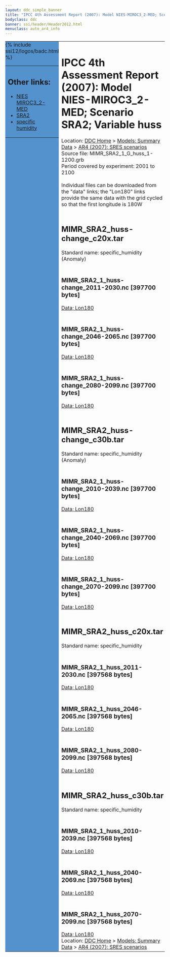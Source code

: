 ```yaml
---
layout: ddc_simple_banner
title: "IPCC 4th Assessment Report (2007): Model NIES-MIROC3_2-MED; Scenario SRA2; Variable huss"
bodyclass: ddc
banner: ssi/header/Header2012.html
menuclass: auto_ar4_info
---
```



<table width="100%" border="0" cellspacing="0" cellpadding="0" style="border-collapse: collapse;">
<tr style="margin:0;padding:0;border:0;">
<td style="margin:0;padding:0;border:0;height:1pt;width:150pt;background:#5492CD;" valign="top" >

<div id="lh-col2" class="auto_ar4_info">
<table class="menumain" bgcolor="#5492CD" cellspacing="0" width="100%" border="0">
<tr><td>
<h2> Other links:</h2>
<ul>
<li><a href="/auto/ar4/model-NIES-MIROC3_2-MED.html">NIES<br/>MIROC3_2-MED</a></li>
<li><a href="/auto/ar4/scenario-SRA2.html">SRA2</a></li>
<li><a href="/auto/ar4/var-specific_humidity.html">specific humidity</a></li>
</ul>
</td></tr>
{% include ssi12/logos/badc.html %}
</table>
</div>
</td>
<td><h1>IPCC 4th Assessment Report (2007): Model NIES-MIROC3_2-MED; Scenario SRA2; Variable huss</h1>

<!-- Breadcrumb1 -->
<div id="breadcrumb1" align="left">
Location: <a href="/index.html">DDC Home</a> > <a href="/sim/gcm_clim/">Models: Summary Data</a>
> <a href="/sim/gcm_clim/SRES_AR4/index.html">AR4 (2007): SRES scenarios</a>
</div>
<!-- End of Breadcrumb1 -->Source file: MIMR_SRA2_1_G_huss_1-1200.grb
<br/>
Period covered by experiment: 2001 to 2100<br/>
<br/>Individual files can be downloaded from the "data" links; the "Lon180" links provide the same data
         with the grid cycled so that the first longitude is 180W<br/>
<br/><h2>MIMR_SRA2_huss-change_c20x.tar</h2>
Standard name: specific_humidity (Anomaly)<br>
<br/><h3>MIMR_SRA2_1_huss-change_2011-2030.nc [397700 bytes]</h3>
<a href="http://apps.ipcc-data.org/cgi-bin/downl/ar4_nc/huss/MIMR_SRA2_1_huss-change_2011-2030.nc">Data; </a><a href="http://apps.ipcc-data.org/cgi-bin/downl/ar4_nc/huss/MIMR_SRA2_1_huss-change_2011-2030.cyto180.nc"> Lon180</a><br/>
<br/><h3>MIMR_SRA2_1_huss-change_2046-2065.nc [397700 bytes]</h3>
<a href="http://apps.ipcc-data.org/cgi-bin/downl/ar4_nc/huss/MIMR_SRA2_1_huss-change_2046-2065.nc">Data; </a><a href="http://apps.ipcc-data.org/cgi-bin/downl/ar4_nc/huss/MIMR_SRA2_1_huss-change_2046-2065.cyto180.nc"> Lon180</a><br/>
<br/><h3>MIMR_SRA2_1_huss-change_2080-2099.nc [397700 bytes]</h3>
<a href="http://apps.ipcc-data.org/cgi-bin/downl/ar4_nc/huss/MIMR_SRA2_1_huss-change_2080-2099.nc">Data; </a><a href="http://apps.ipcc-data.org/cgi-bin/downl/ar4_nc/huss/MIMR_SRA2_1_huss-change_2080-2099.cyto180.nc"> Lon180</a><br/>
<br/><h2>MIMR_SRA2_huss-change_c30b.tar</h2>
Standard name: specific_humidity (Anomaly)<br>
<br/><h3>MIMR_SRA2_1_huss-change_2010-2039.nc [397700 bytes]</h3>
<a href="http://apps.ipcc-data.org/cgi-bin/downl/ar4_nc/huss/MIMR_SRA2_1_huss-change_2010-2039.nc">Data; </a><a href="http://apps.ipcc-data.org/cgi-bin/downl/ar4_nc/huss/MIMR_SRA2_1_huss-change_2010-2039.cyto180.nc"> Lon180</a><br/>
<br/><h3>MIMR_SRA2_1_huss-change_2040-2069.nc [397700 bytes]</h3>
<a href="http://apps.ipcc-data.org/cgi-bin/downl/ar4_nc/huss/MIMR_SRA2_1_huss-change_2040-2069.nc">Data; </a><a href="http://apps.ipcc-data.org/cgi-bin/downl/ar4_nc/huss/MIMR_SRA2_1_huss-change_2040-2069.cyto180.nc"> Lon180</a><br/>
<br/><h3>MIMR_SRA2_1_huss-change_2070-2099.nc [397700 bytes]</h3>
<a href="http://apps.ipcc-data.org/cgi-bin/downl/ar4_nc/huss/MIMR_SRA2_1_huss-change_2070-2099.nc">Data; </a><a href="http://apps.ipcc-data.org/cgi-bin/downl/ar4_nc/huss/MIMR_SRA2_1_huss-change_2070-2099.cyto180.nc"> Lon180</a><br/>
<br/><h2>MIMR_SRA2_huss_c20x.tar</h2>
Standard name: specific_humidity<br>
<br/><h3>MIMR_SRA2_1_huss_2011-2030.nc [397568 bytes]</h3>
<a href="http://apps.ipcc-data.org/cgi-bin/downl/ar4_nc/huss/MIMR_SRA2_1_huss_2011-2030.nc">Data; </a><a href="http://apps.ipcc-data.org/cgi-bin/downl/ar4_nc/huss/MIMR_SRA2_1_huss_2011-2030.cyto180.nc"> Lon180</a><br/>
<br/><h3>MIMR_SRA2_1_huss_2046-2065.nc [397568 bytes]</h3>
<a href="http://apps.ipcc-data.org/cgi-bin/downl/ar4_nc/huss/MIMR_SRA2_1_huss_2046-2065.nc">Data; </a><a href="http://apps.ipcc-data.org/cgi-bin/downl/ar4_nc/huss/MIMR_SRA2_1_huss_2046-2065.cyto180.nc"> Lon180</a><br/>
<br/><h3>MIMR_SRA2_1_huss_2080-2099.nc [397568 bytes]</h3>
<a href="http://apps.ipcc-data.org/cgi-bin/downl/ar4_nc/huss/MIMR_SRA2_1_huss_2080-2099.nc">Data; </a><a href="http://apps.ipcc-data.org/cgi-bin/downl/ar4_nc/huss/MIMR_SRA2_1_huss_2080-2099.cyto180.nc"> Lon180</a><br/>
<br/><h2>MIMR_SRA2_huss_c30b.tar</h2>
Standard name: specific_humidity<br>
<br/><h3>MIMR_SRA2_1_huss_2010-2039.nc [397568 bytes]</h3>
<a href="http://apps.ipcc-data.org/cgi-bin/downl/ar4_nc/huss/MIMR_SRA2_1_huss_2010-2039.nc">Data; </a><a href="http://apps.ipcc-data.org/cgi-bin/downl/ar4_nc/huss/MIMR_SRA2_1_huss_2010-2039.cyto180.nc"> Lon180</a><br/>
<br/><h3>MIMR_SRA2_1_huss_2040-2069.nc [397568 bytes]</h3>
<a href="http://apps.ipcc-data.org/cgi-bin/downl/ar4_nc/huss/MIMR_SRA2_1_huss_2040-2069.nc">Data; </a><a href="http://apps.ipcc-data.org/cgi-bin/downl/ar4_nc/huss/MIMR_SRA2_1_huss_2040-2069.cyto180.nc"> Lon180</a><br/>
<br/><h3>MIMR_SRA2_1_huss_2070-2099.nc [397568 bytes]</h3>
<a href="http://apps.ipcc-data.org/cgi-bin/downl/ar4_nc/huss/MIMR_SRA2_1_huss_2070-2099.nc">Data; </a><a href="http://apps.ipcc-data.org/cgi-bin/downl/ar4_nc/huss/MIMR_SRA2_1_huss_2070-2099.cyto180.nc"> Lon180</a><br/>
<!-- Breadcrumb2 -->
<div id="breadcrumb2" align="left">
Location: <a href="/index.html">DDC Home</a> > <a href="/sim/gcm_clim/">Models: Summary Data</a>
> <a href="/sim/gcm_clim/SRES_AR4/index.html">AR4 (2007): SRES scenarios</a>
</div>
<!-- End of Breadcrumb2 --></td></tr></table>
